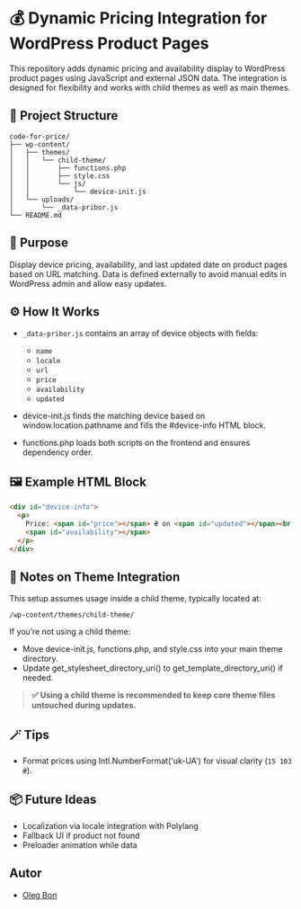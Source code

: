 # 💰 Dynamic Pricing Integration for WordPress Product Pages

This repository adds dynamic pricing and availability display to WordPress product pages using JavaScript and external JSON data. The integration is designed for flexibility and works with child themes as well as main themes.

## 📁 Project Structure

```text
code-for-price/
├── wp-content/
│   ├── themes/
│   │   └── child-theme/
│   │       ├── functions.php
│   │       ├── style.css
│   │       └── js/
│   │           └── device-init.js
│   └── uploads/
│       └── _data-pribor.js
└── README.md
```

## 🧩 Purpose

Display device pricing, availability, and last updated date on product pages based on URL matching. Data is defined externally to avoid manual edits in WordPress admin and allow easy updates.

## ⚙️ How It Works

- `_data-pribor.js` contains an array of device objects with fields:

  - `name`
  - `locale`
  - `url`
  - `price`
  - `availability`
  - `updated`

- device-init.js finds the matching device based on window.location.pathname and fills the #device-info HTML block.
- functions.php loads both scripts on the frontend and ensures dependency order.

## 🖼 Example HTML Block

```html
<div id="device-info">
  <p>
    Price: <span id="price"></span> ₴ on <span id="updated"></span><br />
    <span id="availability"></span>
  </p>
</div>
```

## 🧠 Notes on Theme Integration

This setup assumes usage inside a child theme, typically located at:

```text
/wp-content/themes/child-theme/
```

If you’re not using a child theme:

- Move device-init.js, functions.php, and style.css into your main theme directory.
- Update get_stylesheet_directory_uri() to get_template_directory_uri() if needed.

> **✅ Using a child theme is recommended to keep core theme files untouched during updates.**

## 🪄 Tips

- Format prices using Intl.NumberFormat('uk-UA') for visual clarity (`15 103 ₴`).

## 📦 Future Ideas

- Localization via locale integration with Polylang
- Fallback UI if product not found
- Preloader animation while data

## Autor

- [Oleg Bon](https://github.com/OlegBon)
